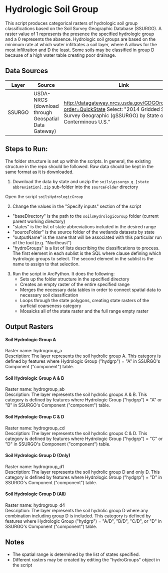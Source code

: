 Hydrologic Soil Group
=====================

This script produces categorical rasters of hydrologic soil group classifications based on the Soil Survey Geographic Database (SSURGO). A raster value of 1 represents the presence the specified hydrologic group and a 0 represents the absence. Hydrologic soil groups are based on the minimum rate at which water infiltrates a soil layer, where A allows for the most infiltraiton and D the least. Some soils may be classified in group D because of a high water table creating poor drainage.


## Data Sources
| Layer   | Source                                                | Link                                                           |
|:-----:  | ------                                                | ----                                                           |
| SSURGO  | USDA-NRCS (download through Geospatial Data Gateway)  | http://datagateway.nrcs.usda.gov/GDGOrder.aspx?order=QuickState    Select: "2014 Gridded Soil Survey Geographic (gSSURGO) by State or Conterminous U.S."|

## Steps to Run:

The folder structure is set up within the scripts. In general, the existing structure in the repo should be followed. Raw data should be kept in the same format as it is downloaded.

1. Download the data by state and unzip the `soils\gssurgo_g_[state abbreviation].zip` sub-folder into the `sourceFolder` directory

Open the script `soilsHydrologicGroup`

2. Change the values in the "Specify inputs" section of the script
 - "baseDirectory" is the path to the `soilsHydrologicGroup` folder (current parent working directory)
 - "states" is the list of state abbreviations included in the desired range
 - "sourceFolder" is the source folder of the wetlands datasets by state
 - "outputName" is the name that will be associated with this particular run of the tool (e.g. "Northeast")
 - "hydroGroups" is a list of lists describing the classifications to process. The first element in each sublist is the SQL where clause defining which hydrologic groups to select. The second element in the sublist is the name to assign to that selection.
 
3. Run the script in ArcPython. It does the following:
   - Sets up the folder structure in the specified directory
   - Creates an empty raster of the entire specified range
   - Merges the necessary data tables in order to connect spatial data to necessary soil classification
   - Loops through the state polygons, creating state rasters of the surficial coarseness category
   - Mosaicks all of the state raster and the full range empty raster



## Output Rasters

#### Soil Hydrologic Group A
Raster name: hydrogroup_a <br>
Description: The layer represents the soil hydrolic group A. This category is defined by features where Hydrologic Group ("hydgrp") = "A" in SSURGO's Component ("component") table.

#### Soil Hydrologic Group A & B
Raster name: hydrogroup_ab <br>
Description: The layer represents the soil hydrolic groups A & B. This category is defined by features where Hydrologic Group ("hydgrp") = "A" or "B" in SSURGO's Component ("component") table.

#### Soil Hydrologic Group C & D
Raster name: hydrogroup_cd <br>
Description: The layer represents the soil hydrolic groups C & D. This category is defined by features where Hydrologic Group ("hydgrp") = "C" or "D" in SSURGO's Component ("component") table.

#### Soil Hydrologic Group D (Only)
Raster name: hydrogroup_d1 <br>
Description: The layer represents the soil hydrolic group D and only D. This category is defined by features where Hydrologic Group ("hydgrp") = "D" in SSURGO's Component ("component") table.

#### Soil Hydrologic Group D (All)
Raster name: hydrogroup_d4 <br>
Description: The layer represents the soil hydrolic group D where any combination including group D is included. This category is defined by features where Hydrologic Group ("hydgrp") = "A/D", "B/D", "C/D", or "D" in SSURGO's Component ("component") table.


## Notes

- The spatial range is determined by the list of states specified.
- Different rasters may be created by editing the "hydroGroups" object in the script
